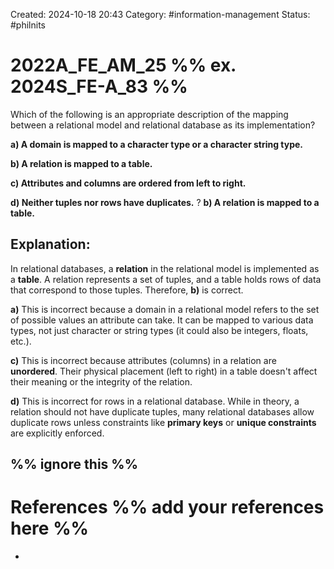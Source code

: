 Created: 2024-10-18 20:43
Category: #information-management 
Status: #philnits


# 2022A_FE_AM_25 %% ex. 2024S_FE-A_83 %%

Which of the following is an appropriate description of the mapping between a relational model and relational database as its implementation?

**a) A domain is mapped to a character type or a character string type.** 

**b) A relation is mapped to a table.** 

**c) Attributes and columns are ordered from left to right.** 

**d) Neither tuples nor rows have duplicates.**
? 
**b) A relation is mapped to a table.**

## **Explanation:**

In relational databases, a **relation** in the relational model is implemented as a **table**. A relation represents a set of tuples, and a table holds rows of data that correspond to those tuples. Therefore, **b)** is correct.

**a)** This is incorrect because a domain in a relational model refers to the set of possible values an attribute can take. It can be mapped to various data types, not just character or string types (it could also be integers, floats, etc.).

**c)** This is incorrect because attributes (columns) in a relation are **unordered**. Their physical placement (left to right) in a table doesn't affect their meaning or the integrity of the relation.

**d)** This is incorrect for rows in a relational database. While in theory, a relation should not have duplicate tuples, many relational databases allow duplicate rows unless constraints like **primary keys** or **unique constraints** are explicitly enforced.








%% ignore this %%
---









# References %% add your references here %%
- 